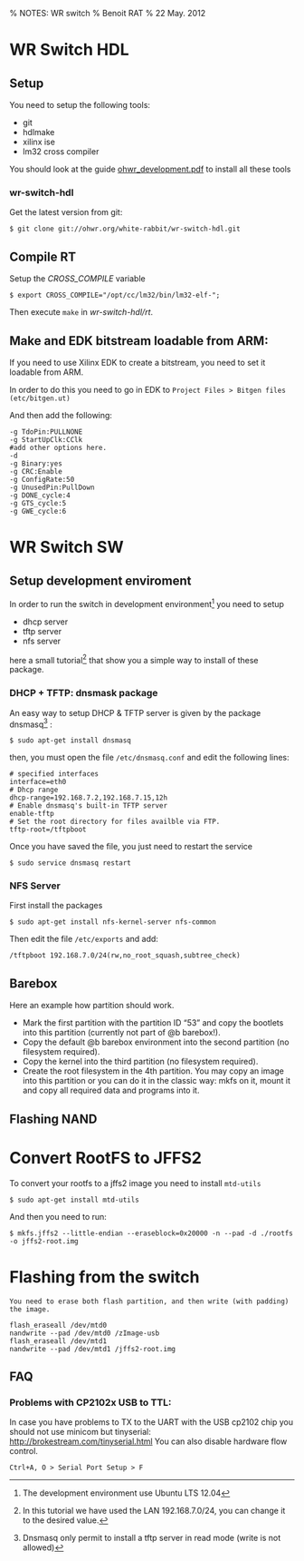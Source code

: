 % NOTES: WR switch
% Benoit RAT
% 22 May. 2012


WR Switch HDL
===========

Setup 
----------------

You need to setup the following tools:

* git
* hdlmake
* xilinx ise
* lm32 cross compiler

You should look at the guide [ohwr_development.pdf](ohwr_development.pdf) to install all these tools


### wr-switch-hdl

Get the latest version from git: 

	$ git clone git://ohwr.org/white-rabbit/wr-switch-hdl.git



Compile RT
----------------

Setup the *CROSS_COMPILE* variable

	$ export CROSS_COMPILE="/opt/cc/lm32/bin/lm32-elf-";

Then execute `make` in *wr-switch-hdl/rt*.


Make and EDK bitstream loadable from ARM:
--------------------------------------

If you need to use Xilinx EDK to create a bitstream, you need to set it loadable from ARM. 

In order to do this you need to go in EDK to `Project Files > Bitgen files (etc/bitgen.ut)`

And then add the following:

~~~~~~
-g TdoPin:PULLNONE
-g StartUpClk:CClk
#add other options here.
-d
-g Binary:yes
-g CRC:Enable
-g ConfigRate:50
-g UnusedPin:PullDown
-g DONE_cycle:4
-g GTS_cycle:5
-g GWE_cycle:6
~~~~~~~~~~~




WR Switch SW
=============


Setup development enviroment
-------------------------------

In order to run the switch in development environment[^1] you need to setup

* dhcp server
* tftp server
* nfs server

here a small tutorial[^2] that show you a simple way to install of these package. 

[^1]:The development environment use Ubuntu LTS 12.04
[^2]:In this tutorial we have used the LAN 192.168.7.0/24, you can change it to the desired value.

### DHCP + TFTP: dnsmask package

An easy way to setup DHCP & TFTP server is given by the package dnsmasq[^3] :

	$ sudo apt-get install dnsmasq
	
[^3]: Dnsmasq only permit to install a tftp server in read mode (write is not allowed)
	
then, you must open the file `/etc/dnsmasq.conf` and edit the following lines:

~~~~~~{.bash}
# specified interfaces
interface=eth0
# Dhcp range
dhcp-range=192.168.7.2,192.168.7.15,12h
# Enable dnsmasq's built-in TFTP server
enable-tftp
# Set the root directory for files availble via FTP.
tftp-root=/tftpboot
~~~~~~~~~~~~~~~~~~~~~~~~~~~~~

Once you have saved the file, you just need to restart the service

	$ sudo service dnsmasq restart
	
	
### NFS Server

First install the packages

	$ sudo apt-get install nfs-kernel-server nfs-common

Then edit the file `/etc/exports` and add:

	/tftpboot 192.168.7.0/24(rw,no_root_squash,subtree_check)


Barebox
--------------------------

Here an example how partition should work.

* Mark the first partition with the partition ID “53” and copy the bootlets into this partition (currently not part of @b barebox!).
* Copy the default @b barebox environment into the second partition (no filesystem required).
* Copy the kernel into the third partition (no filesystem required).
* Create the root filesystem in the 4th partition. You may copy an image into this partition or you can do it in the classic way: mkfs on it, mount it and copy all required data and programs into it.
	
Flashing NAND
----------------------------

# Convert RootFS to JFFS2

To convert your rootfs to a jffs2 image you need to install `mtd-utils`

	$ sudo apt-get install mtd-utils
	
And then you need to run:

	$ mkfs.jffs2 --little-endian --eraseblock=0x20000 -n --pad -d ./rootfs -o jffs2-root.img
	
	
# Flashing from the switch

	You need to erase both flash partition, and then write (with padding) the image.

	flash_eraseall /dev/mtd0
	nandwrite --pad /dev/mtd0 /zImage-usb 
	flash_eraseall /dev/mtd1
	nandwrite --pad /dev/mtd1 /jffs2-root.img
	
	

FAQ
----------


### Problems with CP2102x USB to TTL: 

In case you have problems to TX to the UART with the USB cp2102 chip you should not use minicom but tinyserial: http://brokestream.com/tinyserial.html
You can also disable hardware flow control.

	Ctrl+A, O > Serial Port Setup > F


